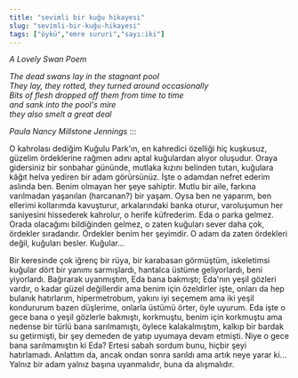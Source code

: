 ```yaml
---
title: "sevimli bir kuğu hikayesi"
slug: "sevimli-bir-kuğu-hikayesi"
tags: ["öykü","emre sururi","sayı:iki"]
---
```


*A Lovely Swan Poem*

*The dead swans lay in the stagnant pool*\
*They lay, they rotted, they turned around occasionally*\
*Bits of flesh dropped off them from time to time*\
*and sank into the pool's mire*\
*they also smelt a great deal*

*Paula Nancy Millstone Jennings*
:::

O kahrolası dediğim Kuğulu Park'ın, en kahredici özelliği hiç kuşkusuz,
güzelim ördeklerine rağmen adını aptal kuğulardan alıyor oluşudur. Oraya
gidersiniz bir sonbahar gününde, mutlaka kızını belinden tutan, kuğulara
kâğıt helva yediren bir adam görürsünüz. İşte o adamdan nefret ederim
aslında ben. Benim olmayan her şeye sahiptir. Mutlu bir aile, farkına
varılmadan yaşanılan (harcanan?) bir yaşam. Oysa ben ne yaparım, ben
ellerimi kollarımda kavuşturur, arkalarındaki banka oturur, varoluşumun
her saniyesini hissederek kahrolur, o herife küfrederim. Eda o parka
gelmez. Orada olacağımı bildiğinden gelmez, o zaten kuğuları sever daha
çok, ördekler sıradandır. Ördekler benim her şeyimdir. O adam da zaten
ördekleri değil, kuğuları besler. Kuğular...

Bir keresinde çok iğrenç bir rüya, bir karabasan görmüştüm, iskeletimsi
kuğular dört bir yanımı sarmışlardı, hantalca üstüme geliyorlardı, beni
yiyorlardı. Bağırarak uyanmıştım, Eda bana bakmıştı; Eda'nın yeşil
gözleri vardır, o kadar güzel değillerdir ama benim için özeldirler
işte, onları da hep bulanık hatırlarım, hipermetrobum, yakını iyi
seçemem ama iki yeşil kondururum bazen düşlerime, onlarla üstümü örter,
öyle uyurum. Eda işte o gece bana o yeşil gözlerle bakmıştı, korkmuştu,
benim için korkmuştu ama nedense bir türlü bana sarılmamıştı, öylece
kalakalmıştım, kalkıp bir bardak su getirmişti, bir şey demeden de yatıp
uyumaya devam etmişti. Niye o gece bana sarılmamıştın ki Eda? Ertesi
sabah sordum bunu, hiçbir şeyi hatırlamadı. Anlattım da, ancak ondan
sonra sarıldı ama artık neye yarar ki... Yalnız bir adam yalnız başına
uyanmalıdır, buna da alışmalıdır.
